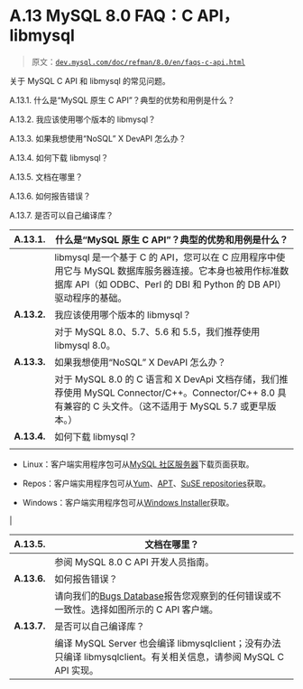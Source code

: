 # A.13 MySQL 8.0 FAQ：C API，libmysql

> 原文：[`dev.mysql.com/doc/refman/8.0/en/faqs-c-api.html`](https://dev.mysql.com/doc/refman/8.0/en/faqs-c-api.html)

关于 MySQL C API 和 libmysql 的常见问题。

A.13.1\. 什么是“MySQL 原生 C API”？典型的优势和用例是什么？

A.13.2\. 我应该使用哪个版本的 libmysql？

A.13.3\. 如果我想使用“NoSQL” X DevAPI 怎么办？

A.13.4\. 如何下载 libmysql？

A.13.5\. 文档在哪里？

A.13.6\. 如何报告错误？

A.13.7\. 是否可以自己编译库？

| **A.13.1.** | 什么是“MySQL 原生 C API”？典型的优势和用例是什么？ |
| --- | --- |
|  | libmysql 是一个基于 C 的 API，您可以在 C 应用程序中使用它与 MySQL 数据库服务器连接。它本身也被用作标准数据库 API（如 ODBC、Perl 的 DBI 和 Python 的 DB API）驱动程序的基础。 |
| **A.13.2.** | 我应该使用哪个版本的 libmysql？ |
|  | 对于 MySQL 8.0、5.7、5.6 和 5.5，我们推荐使用 libmysql 8.0。 |
| **A.13.3.** | 如果我想使用“NoSQL” X DevAPI 怎么办？ |
|  | 对于 MySQL 8.0 的 C 语言和 X DevApi 文档存储，我们推荐使用 MySQL Connector/C++。Connector/C++ 8.0 具有兼容的 C 头文件。（这不适用于 MySQL 5.7 或更早版本。） |
| **A.13.4.** | 如何下载 libmysql？ |
|  |

+   Linux：客户端实用程序包可从[MySQL 社区服务器](https://dev.mysql.com/downloads/mysql/)下载页面获取。

+   Repos：客户端实用程序包可从[Yum](https://dev.mysql.com/downloads/repo/yum/)、[APT](https://dev.mysql.com/downloads/repo/apt/)、[SuSE repositories](https://dev.mysql.com/downloads/repo/suse/)获取。

+   Windows：客户端实用程序包可从[Windows Installer](https://dev.mysql.com/downloads/installer/)获取。

|

| **A.13.5.** | 文档在哪里？ |
| --- | --- |
|  | 参阅 MySQL 8.0 C API 开发人员指南。 |
| **A.13.6.** | 如何报告错误？ |
|  | 请向我们的[Bugs Database](https://bugs.mysql.com/)报告您观察到的任何错误或不一致性。选择如图所示的 C API 客户端。 |
| **A.13.7.** | 是否可以自己编译库？ |
|  | 编译 MySQL Server 也会编译 libmysqlclient；没有办法只编译 libmysqlclient。有关相关信息，请参阅 MySQL C API 实现。 |
